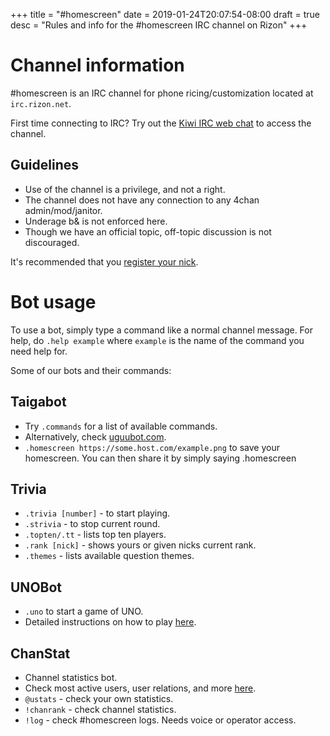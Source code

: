 +++
title = "#homescreen"
date = 2019-01-24T20:07:54-08:00
draft = true
desc = "Rules and info for the #homescreen IRC channel on Rizon"
+++

# Channel information

\#homescreen is an IRC channel for phone ricing/customization located at `irc.rizon.net`.

First time connecting to IRC? Try out the [Kiwi IRC web chat](https://kiwiirc.com/client/irc.rizon.net/#homescreen) to access the channel.

## Guidelines

  -  Use of the channel is a privilege, and not a right.
  -  The channel does not have any connection to any 4chan admin/mod/janitor.
  -  Underage b& is not enforced here.
  -  Though we have an official topic, off-topic discussion is not discouraged.

It's recommended that you [register your nick](https://wiki.rizon.net/index.php?title=Register_your_nickname).

# Bot usage

To use a bot, simply type a command like a normal channel message. For help, do `.help example` where `example` is the name of the command you need help for.

Some of our bots and their commands:

## Taigabot

  - Try `.commands` for a list of available commands.
  - Alternatively, check [uguubot.com](https://uguubot.com).
  - `.homescreen https://some.host.com/example.png` to save your homescreen. You can then share it by simply saying .homescreen

## Trivia

  - `.trivia [number]` - to start playing.
  - `.strivia` - to stop current round.
  - `.topten/.tt` - lists top ten players.
  - `.rank [nick]` - shows yours or given nicks current rank.
  - `.themes` - lists available question themes.

## UNOBot

  - `.uno` to start a game of UNO.
  - Detailed instructions on how to play [here](http://uno.kthx.at/).

## ChanStat
  - Channel statistics bot.
  - Check most active users, user relations, and more [here](http://chanstat.net/stats/rizon/%23homescreen).
  - `@ustats` - check your own statistics.
  - `!chanrank` - check channel statistics.
  - `!log` - check #homescreen logs. Needs voice or operator access.

